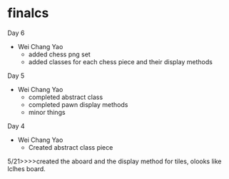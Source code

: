 # finalcs
Day 6
  - Wei Chang Yao
    - added chess png set
    - added classes for each chess piece and their display methods
    
Day 5
  - Wei Chang Yao
    - completed abstract class
    - completed pawn display methods
    - minor things

Day 4
  - Wei Chang Yao
    - Created abstract class piece

5/21>>>>created the aboard and the display method for tiles, olooks like lclhes board.
